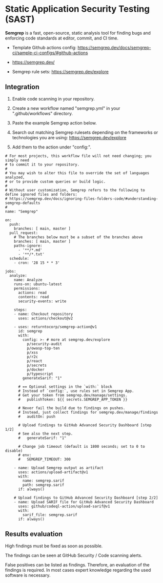 # Static Application Security Testing (SAST)

<b>Semgrep</b> is a fast, open-source, static analysis tool for finding bugs and enforcing code standards at editor, commit, and CI time.

- Template Github actions config: https://semgrep.dev/docs/semgrep-ci/sample-ci-configs/#github-actions

- https://semgrep.dev/

- Semgrep rule sets: https://semgrep.dev/explore

## Integration

1. Enable code scanning in your repository.

2. Create a new workflow named "semgrep.yml" in your ".github/workflows" directory.

3. Paste the example Semgrep action below.

4. Search out matching Semgrep rulesets depending on the frameworks or technologies you are using: https://semgrep.dev/explore

5. Add them to the action under "config:".

```
# For most projects, this workflow file will not need changing; you simply need
# to commit it to your repository.
#
# You may wish to alter this file to override the set of languages analyzed,
# or to provide custom queries or build logic.
# 
# Without user customization, Semgrep refers to the following to define ignored files and folders:
# https://semgrep.dev/docs/ignoring-files-folders-code/#understanding-semgrep-defaults
#
name: "Semgrep"

on:
  push:
    branches: [ main, master ]
  pull_request:
    # The branches below must be a subset of the branches above
    branches: [ main, master ]
    paths-ignore:
      - '**/*.md'
      - '**/*.txt'
  schedule:
    - cron: '28 15 * * 3'

jobs:
  analyze:
    name: Analyze
    runs-on: ubuntu-latest
    permissions:
      actions: read
      contents: read
      security-events: write

    steps:
    - name: Checkout repository
      uses: actions/checkout@v2

    - uses: returntocorp/semgrep-action@v1
      id: semgrep
      with:
        config: >- # more at semgrep.dev/explore
          p/security-audit
          p/owasp-top-ten
          p/xss
          p/r2c
          p/react
          p/secrets
          p/docker
          p/typescript
        generateSarif: "1"

      # == Optional settings in the `with:` block
      # Instead of `config:`, use rules set in Semgrep App.
      # Get your token from semgrep.dev/manage/settings.
      #   publishToken: ${{ secrets.SEMGREP_APP_TOKEN }}

      # Never fail the build due to findings on pushes.
      # Instead, just collect findings for semgrep.dev/manage/findings
      #   auditOn: push

      # Upload findings to GitHub Advanced Security Dashboard [step 1/2]
      # See also the next step.
      #   generateSarif: "1"

      # Change job timeout (default is 1800 seconds; set to 0 to disable)
      # env:
      #   SEMGREP_TIMEOUT: 300

    - name: Upload Semgrep output as artifact
      uses: actions/upload-artifact@v1
      with:
        name: semgrep.sarif
        path: semgrep.sarif
      if: always()

    # Upload findings to GitHub Advanced Security Dashboard [step 2/2]
    - name: Upload SARIF file for GitHub Advanced Security Dashboard
      uses: github/codeql-action/upload-sarif@v1
      with:
        sarif_file: semgrep.sarif
      if: always()
```

## Results evaluation

High findings must be fixed as soon as possible.

The findings can be seen at GitHub Security / Code scanning alerts.

False positives can be listed as findings. Therefore, an evaluation of the findings is required. In most cases expert knowledge regarding the used software is necessary.
